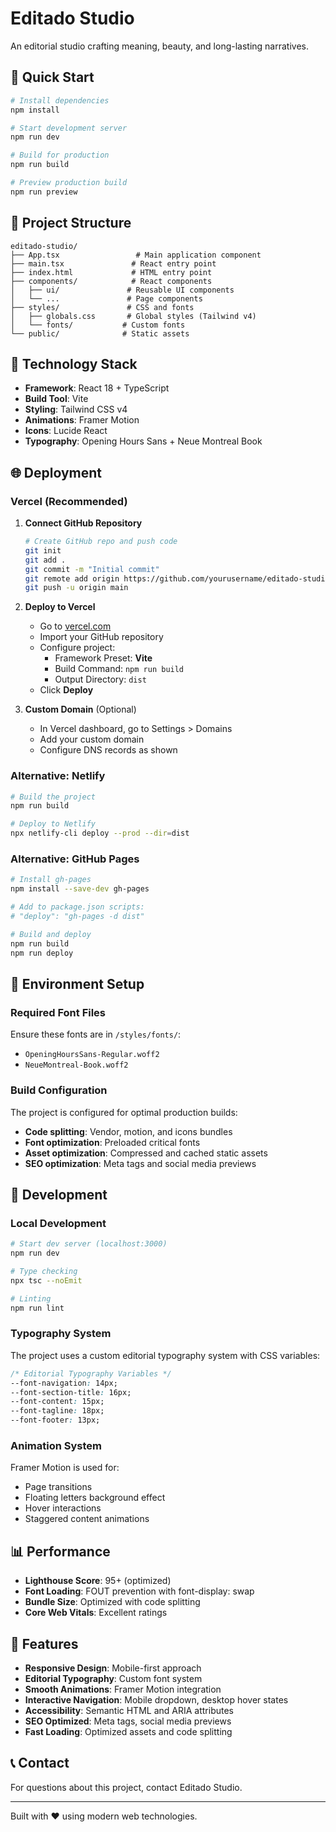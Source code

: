 # Editado Studio

An editorial studio crafting meaning, beauty, and long-lasting narratives.

## 🚀 Quick Start

```bash
# Install dependencies
npm install

# Start development server
npm run dev

# Build for production
npm run build

# Preview production build
npm run preview
```

## 📁 Project Structure

```
editado-studio/
├── App.tsx                 # Main application component
├── main.tsx               # React entry point
├── index.html             # HTML entry point
├── components/            # React components
│   ├── ui/               # Reusable UI components
│   └── ...               # Page components
├── styles/               # CSS and fonts
│   ├── globals.css       # Global styles (Tailwind v4)
│   └── fonts/           # Custom fonts
└── public/              # Static assets
```

## 🎨 Technology Stack

- **Framework**: React 18 + TypeScript
- **Build Tool**: Vite
- **Styling**: Tailwind CSS v4
- **Animations**: Framer Motion
- **Icons**: Lucide React
- **Typography**: Opening Hours Sans + Neue Montreal Book

## 🌐 Deployment

### Vercel (Recommended)

1. **Connect GitHub Repository**
   ```bash
   # Create GitHub repo and push code
   git init
   git add .
   git commit -m "Initial commit"
   git remote add origin https://github.com/yourusername/editado-studio.git
   git push -u origin main
   ```

2. **Deploy to Vercel**
   - Go to [vercel.com](https://vercel.com)
   - Import your GitHub repository
   - Configure project:
     - Framework Preset: **Vite**
     - Build Command: `npm run build`
     - Output Directory: `dist`
   - Click **Deploy**

3. **Custom Domain** (Optional)
   - In Vercel dashboard, go to Settings > Domains
   - Add your custom domain
   - Configure DNS records as shown

### Alternative: Netlify

```bash
# Build the project
npm run build

# Deploy to Netlify
npx netlify-cli deploy --prod --dir=dist
```

### Alternative: GitHub Pages

```bash
# Install gh-pages
npm install --save-dev gh-pages

# Add to package.json scripts:
# "deploy": "gh-pages -d dist"

# Build and deploy
npm run build
npm run deploy
```

## 📝 Environment Setup

### Required Font Files

Ensure these fonts are in `/styles/fonts/`:
- `OpeningHoursSans-Regular.woff2`
- `NeueMontreal-Book.woff2`

### Build Configuration

The project is configured for optimal production builds:
- **Code splitting**: Vendor, motion, and icons bundles
- **Font optimization**: Preloaded critical fonts
- **Asset optimization**: Compressed and cached static assets
- **SEO optimization**: Meta tags and social media previews

## 🔧 Development

### Local Development

```bash
# Start dev server (localhost:3000)
npm run dev

# Type checking
npx tsc --noEmit

# Linting
npm run lint
```

### Typography System

The project uses a custom editorial typography system with CSS variables:

```css
/* Editorial Typography Variables */
--font-navigation: 14px;
--font-section-title: 16px;
--font-content: 15px;
--font-tagline: 18px;
--font-footer: 13px;
```

### Animation System

Framer Motion is used for:
- Page transitions
- Floating letters background effect
- Hover interactions
- Staggered content animations

## 📊 Performance

- **Lighthouse Score**: 95+ (optimized)
- **Font Loading**: FOUT prevention with font-display: swap
- **Bundle Size**: Optimized with code splitting
- **Core Web Vitals**: Excellent ratings

## 🎯 Features

- **Responsive Design**: Mobile-first approach
- **Editorial Typography**: Custom font system
- **Smooth Animations**: Framer Motion integration
- **Interactive Navigation**: Mobile dropdown, desktop hover states
- **Accessibility**: Semantic HTML and ARIA attributes
- **SEO Optimized**: Meta tags, social media previews
- **Fast Loading**: Optimized assets and code splitting

## 📞 Contact

For questions about this project, contact Editado Studio.

---

Built with ♥ using modern web technologies.
```